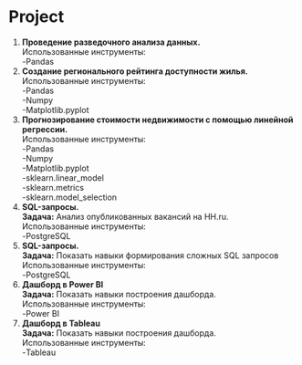 # Project
1. **Проведение разведочного анализа данных.** <br />Использованные инструменты:
   <br />-Pandas
3. **Создание регионального рейтинга доступности жилья.** <br />Использованные инструменты:
   <br />-Pandas
   <br />-Numpy
   <br />-Matplotlib.pyplot
4. **Прогнозирование стоимости недвижимости с помощью линейной регрессии.** <br />Использованные инструменты:
   <br />-Pandas
   <br />-Numpy
   <br />-Matplotlib.pyplot
   <br />-sklearn.linear_model
   <br />-sklearn.metrics
   <br />-sklearn.model_selection
5. **SQL-запросы.**
   <br />**Задача:** Анализ опубликованных вакансий на HH.ru. <br />Использованные инструменты:
   <br />-PostgreSQL
6. **SQL-запросы.**
   <br />**Задача:** Показать навыки формирования сложных SQL запросов <br />Использованные инструменты:
   <br />-PostgreSQL
7. **Дашборд в Power BI**
   <br />**Задача:** Показать навыки построения дашборда. <br />Использованные инструменты:
   <br />-Power BI
9. **Дашборд в Tableau**
   <br />**Задача:** Показать навыки построения дашборда. <br />Использованные инструменты:
   <br />-Tableau
